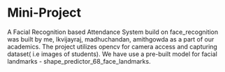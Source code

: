 # Mini-Project
A Facial Recognition based Attendance System build on face_recognition was built by me, lkvijayraj, madhuchandan, amithgowda as a part of our academics.
The project utilizes opencv for camera access and capturing dataset( i.e images of students).
We have use a pre-built model for facial landmarks - shape_predictor_68_face_landmarks.

